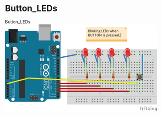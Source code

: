 # Button_LEDs
Button_LEDs
![LEDs_chaser.jpg](https://github.com/JelenaMaric/Button_LEDs/blob/master/Button_LEDs.jpg?raw=true)
